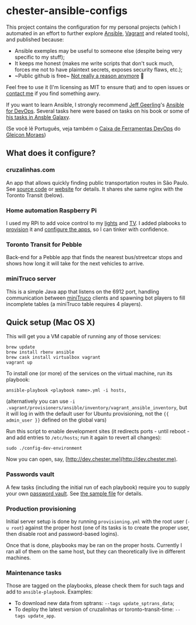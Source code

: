 # chester-ansible-configs

This project contains the configuration for my personal projects (which I automated in an effort to further explore [Ansible][7], [Vagrant][12] and related tools), and published because:

- Ansible exemples may be useful to someone else (despite being very specific to my stuff);
- It keeps me honest (makes me write scripts that don't suck much, forces me not to have plaintext secrets, exposes security flaws, etc.);
- ~Public github is free~ [Not really a reason anymore](https://github.blog/2019-01-07-new-year-new-github/) 🎉

Feel free to use it (I'm licensing as MIT to ensure that) and to open issues or [contact me][6] if you find something awry.

If you want to learn Ansible, I strongly recommend [Jeff Geerling][11]'s [Ansible for DevOps][8]. Several tasks here were based on tasks on his book or some of [his tasks in Ansble Galaxy](15).

(Se você lê Português, veja também o [Caixa de Ferramentas DevOps][9] do [Gleicon Moraes][10])

## What does it configure?

### cruzalinhas.com

An app that allows quickly finding public transportation routes in São Paulo. See [source code][1] or [website][3] for details. It shares she same nginx with the Toronto Transit (below).

### Home automation Raspberry Pi

I used my RPi to add voice control to my [lights](https://chester.me/archives/2017/12/controlling-rf-outlets-from-a-raspberry-pi/) and [TV](https://chester.me/archives/2017/12/voice-control-for-a-non-smart-tv-with-google-home-raspberry-pi-lirc-nginx-lua-ifttt/). I added plabooks to [provision](rpi_provisioning.yml) it and [configure the apps](rpi.yml), so I can tinker with confidence.

### Toronto Transit for Pebble

Back-end for a Pebble app that finds the nearest bus/streetcar stops and shows how long it will take for the next vehicles to arrive.

### miniTruco server

This is a simple Java app that listens on the 6912 port, handling communication between [miniTruco][2] clients and spawning bot players to fill incomplete tables (a miniTruco table requires 4 players).

## Quick setup (Mac OS X)

This will get you a VM capable of running any of those services:

```
brew update
brew install rbenv ansible
brew cask install virtualbox vagrant
vagrant up
```

To install one (or more) of the services on the virtual machine, run its playbook:

```
ansible-playbook <playbook name>.yml -i hosts,
```

(alternatively you can use `-i .vagrant/provisioners/ansible/inventory/vagrant_ansible_inventory`, but it will log in with the default user for Ubuntu provisioning, not the `{{ admin_user }}` defined on the global vars)

Run this script to enable development sites (it redirects ports - until reboot - and add entries to `/etc/hosts`; run it again to revert all changes):
```
sudo ./config-dev-environment
```

Now you can open, say, [http://dev.chester.me](http://dev.chester.me).

### Passwords vault

A few tasks (including the initial run of each playbook) require you to supply your own [password vault][13]. See [the sample file][14] for details.

### Production provisioning

Initial server setup is done by running `provisioning.yml` with the root user (`-u root`) against the proper host (one of its tasks is to create the proper user, then disable root and password-based logins).

Once that is done, playbooks may be ran on the proper hosts. Currently I ran all of them on the same host, but they can theoretically live in different machines.

### Maintenance tasks

Those are tagged on the playbooks, please check them for such tags and add to `ansible-playbook`. Examples:

- To download new data from sptrans: `--tags update_sptrans_data`;
- To deploy the latest version of cruzalinhas or toronto-transit-time: `--tags update_app`.


[1]: https://github.com/chesterbr/cruzalinhas
[2]: https://github.com/chesterbr/minitruco-android
[3]: http://cruzalinhas.com
[4]: http://chester.me
[5]: https://github.com/chesterbr/octopress
[6]: mailto:cd@pobox.com?subject=chester-website-configs
[7]: http://www.ansible.com
[8]: https://leanpub.com/ansible-for-devops
[9]: http://www.casadocodigo.com.br/products/livro-ferramentas-devops
[10]: https://github.com/gleicon
[11]: https://github.com/geerlingguy
[12]: https://www.vagrantup.com/
[13]: http://docs.ansible.com/ansible/playbooks_vault.html
[14]: https://github.com/chesterbr/chester-ansible-configs/blob/main/roles/chesterbr.vault/vars/vault.yml.SAMPLE
[15]: https://galaxy.ansible.com/geerlingguy/
